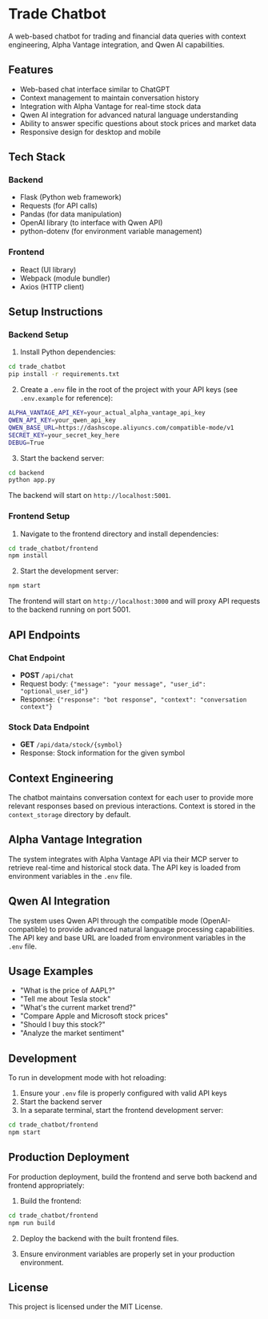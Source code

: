# Trade Chatbot

A web-based chatbot for trading and financial data queries with context engineering, Alpha Vantage integration, and Qwen AI capabilities.

## Features

- Web-based chat interface similar to ChatGPT
- Context management to maintain conversation history
- Integration with Alpha Vantage for real-time stock data
- Qwen AI integration for advanced natural language understanding
- Ability to answer specific questions about stock prices and market data
- Responsive design for desktop and mobile

## Tech Stack

### Backend
- Flask (Python web framework)
- Requests (for API calls)
- Pandas (for data manipulation)
- OpenAI library (to interface with Qwen API)
- python-dotenv (for environment variable management)

### Frontend
- React (UI library)
- Webpack (module bundler)
- Axios (HTTP client)

## Setup Instructions

### Backend Setup

1. Install Python dependencies:
```bash
cd trade_chatbot
pip install -r requirements.txt
```

2. Create a `.env` file in the root of the project with your API keys (see `.env.example` for reference):
```bash
ALPHA_VANTAGE_API_KEY=your_actual_alpha_vantage_api_key
QWEN_API_KEY=your_qwen_api_key
QWEN_BASE_URL=https://dashscope.aliyuncs.com/compatible-mode/v1
SECRET_KEY=your_secret_key_here
DEBUG=True
```

3. Start the backend server:
```bash
cd backend
python app.py
```

The backend will start on `http://localhost:5001`.

### Frontend Setup

1. Navigate to the frontend directory and install dependencies:
```bash
cd trade_chatbot/frontend
npm install
```

2. Start the development server:
```bash
npm start
```

The frontend will start on `http://localhost:3000` and will proxy API requests to the backend running on port 5001.

## API Endpoints

### Chat Endpoint
- **POST** `/api/chat`
- Request body: `{"message": "your message", "user_id": "optional_user_id"}`
- Response: `{"response": "bot response", "context": "conversation context"}`

### Stock Data Endpoint
- **GET** `/api/data/stock/{symbol}`
- Response: Stock information for the given symbol

## Context Engineering

The chatbot maintains conversation context for each user to provide more relevant responses based on previous interactions. Context is stored in the `context_storage` directory by default.

## Alpha Vantage Integration

The system integrates with Alpha Vantage API via their MCP server to retrieve real-time and historical stock data. The API key is loaded from environment variables in the `.env` file.

## Qwen AI Integration

The system uses Qwen API through the compatible mode (OpenAI-compatible) to provide advanced natural language processing capabilities. The API key and base URL are loaded from environment variables in the `.env` file.

## Usage Examples

- "What is the price of AAPL?"
- "Tell me about Tesla stock"
- "What's the current market trend?"
- "Compare Apple and Microsoft stock prices"
- "Should I buy this stock?"
- "Analyze the market sentiment"

## Development

To run in development mode with hot reloading:

1. Ensure your `.env` file is properly configured with valid API keys
2. Start the backend server
3. In a separate terminal, start the frontend development server:
```bash
cd trade_chatbot/frontend
npm start
```

## Production Deployment

For production deployment, build the frontend and serve both backend and frontend appropriately:

1. Build the frontend:
```bash
cd trade_chatbot/frontend
npm run build
```

2. Deploy the backend with the built frontend files.

3. Ensure environment variables are properly set in your production environment.

## License

This project is licensed under the MIT License.